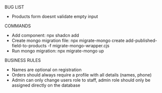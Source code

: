 BUG LIST
- Products form doesnt validate empty input

COMMANDS
- Add component: npx shadcn add
- Create mongo migration file: npx migrate-mongo create add-published-field-to-products -f migrate-mongo-wrapper.cjs
- Run mongo migration: npx migrate-mongo up

BUSINESS RULES
- Names are optional on registration
- Orders should always require a profile with all details (names, phone)
- Admin can only change users role to staff, admin role should only be assigned directly on the database
